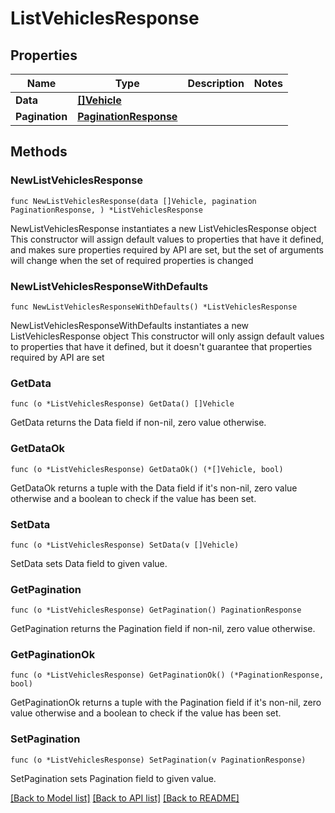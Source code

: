 # ListVehiclesResponse

## Properties

Name | Type | Description | Notes
------------ | ------------- | ------------- | -------------
**Data** | [**[]Vehicle**](Vehicle.md) |  | 
**Pagination** | [**PaginationResponse**](PaginationResponse.md) |  | 

## Methods

### NewListVehiclesResponse

`func NewListVehiclesResponse(data []Vehicle, pagination PaginationResponse, ) *ListVehiclesResponse`

NewListVehiclesResponse instantiates a new ListVehiclesResponse object
This constructor will assign default values to properties that have it defined,
and makes sure properties required by API are set, but the set of arguments
will change when the set of required properties is changed

### NewListVehiclesResponseWithDefaults

`func NewListVehiclesResponseWithDefaults() *ListVehiclesResponse`

NewListVehiclesResponseWithDefaults instantiates a new ListVehiclesResponse object
This constructor will only assign default values to properties that have it defined,
but it doesn't guarantee that properties required by API are set

### GetData

`func (o *ListVehiclesResponse) GetData() []Vehicle`

GetData returns the Data field if non-nil, zero value otherwise.

### GetDataOk

`func (o *ListVehiclesResponse) GetDataOk() (*[]Vehicle, bool)`

GetDataOk returns a tuple with the Data field if it's non-nil, zero value otherwise
and a boolean to check if the value has been set.

### SetData

`func (o *ListVehiclesResponse) SetData(v []Vehicle)`

SetData sets Data field to given value.


### GetPagination

`func (o *ListVehiclesResponse) GetPagination() PaginationResponse`

GetPagination returns the Pagination field if non-nil, zero value otherwise.

### GetPaginationOk

`func (o *ListVehiclesResponse) GetPaginationOk() (*PaginationResponse, bool)`

GetPaginationOk returns a tuple with the Pagination field if it's non-nil, zero value otherwise
and a boolean to check if the value has been set.

### SetPagination

`func (o *ListVehiclesResponse) SetPagination(v PaginationResponse)`

SetPagination sets Pagination field to given value.



[[Back to Model list]](../README.md#documentation-for-models) [[Back to API list]](../README.md#documentation-for-api-endpoints) [[Back to README]](../README.md)


